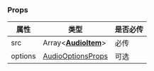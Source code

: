 ### Props
| 属性 | 类型 | 是否必传 |
| --- | --- | --- |
|           src | Array&lt;**[AudioItem](./MPreviewer#AudioItem)**&gt;  |           必传 |
| options       | [AudioOptionsProps](./MPreviewer#OptionsProps) | 可选 |